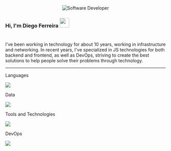 <div align="center">
  <img src="https://i.pinimg.com/originals/0f/25/e4/0f25e4668c1c7740b5ed41835339d67f.gif" alt="Software Developer">
</div>

### Hi, I'm Diego Ferreira <img src="https://media.giphy.com/media/hvRJCLFzcasrR4ia7z/giphy.gif" width="30" >

<p style="margin-top:40px">I've been working in technology for about 10 years, working in infrastructure and networking. In recent years, I've specialized in JS technologies for both backend and frontend, as well as DevOps, striving to create the best solutions to help people solve their problems through technology.
</p>

---

Languages
<p>
  <a href="https://skillicons.dev">
    <img src="https://skillicons.dev/icons?i=js,nodejs,react" />
  </a>
</p>

Data
<p>
  <a href="https://skillicons.dev">
    <img src="https://skillicons.dev/icons?i=postgres,mysql,mongodb,firebase,redis" />
  </a>
</p>

Tools and Technologies
<p>
  <a href="https://skillicons.dev">
    <img src="https://skillicons.dev/icons?i=nestjs,prisma,vitest,nextjs,vite,tailwind,vercel" />
  </a>
</p>

DevOps
<p>
  <a href="https://skillicons.dev">
    <img src="https://skillicons.dev/icons?i=linux,bash,docker,kubernetes,githubactions" />
  </a>
</p>
